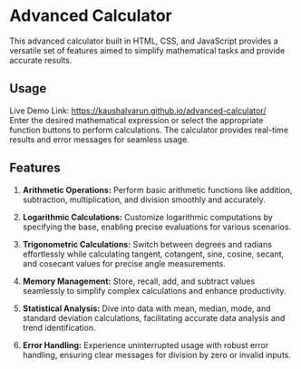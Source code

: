 # Advanced Calculator

This advanced calculator built in HTML, CSS, and JavaScript provides a versatile set of features aimed to simplify mathematical tasks and provide accurate results.

## Usage 
Live Demo Link: https://kaushalvarun.github.io/advanced-calculator/ <br>
Enter the desired mathematical expression or select the appropriate function buttons to perform calculations. The calculator provides real-time results and error messages for seamless usage.


## Features

1. **Arithmetic Operations:** Perform basic arithmetic functions like addition, subtraction, multiplication, and division smoothly and accurately.

2. **Logarithmic Calculations:** Customize logarithmic computations by specifying the base, enabling precise evaluations for various scenarios.

3. **Trigonometric Calculations:** Switch between degrees and radians effortlessly while calculating tangent, cotangent, sine, cosine, secant, and cosecant values for precise angle measurements.

4. **Memory Management:** Store, recall, add, and subtract values seamlessly to simplify complex calculations and enhance productivity.

5. **Statistical Analysis:** Dive into data with mean, median, mode, and standard deviation calculations, facilitating accurate data analysis and trend identification.

6. **Error Handling:** Experience uninterrupted usage with robust error handling, ensuring clear messages for division by zero or invalid inputs.

